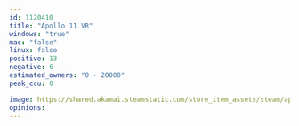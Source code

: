 ```yaml
---
id: 1120410
title: "Apollo 11 VR"
windows: "true"
mac: "false"
linux: false
positive: 13
negative: 6
estimated_owners: "0 - 20000"
peak_ccu: 0

image: https://shared.akamai.steamstatic.com/store_item_assets/steam/apps/1120410/header.jpg?t=1564672834
opinions:
---
```

